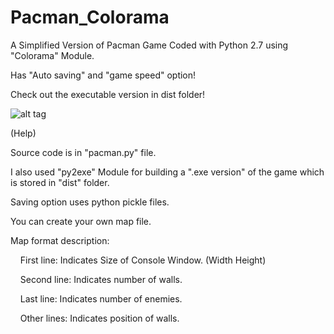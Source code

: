 # Pacman_Colorama
A Simplified Version of Pacman Game Coded with Python 2.7 using "Colorama" Module.

Has "Auto saving" and "game speed" option!

Check out the executable version in dist folder!

![alt tag](https://github.com/mkaafy/Pacman_Colorama/blob/master/ScreenShot.png)

(Help)

Source code is in "pacman.py" file.

I also used "py2exe" Module for building a ".exe version" of the game which is stored in "dist" folder.

Saving option uses python pickle files.

You can create your own map file.

Map format description:

&nbsp;&nbsp;&nbsp;&nbsp;First line: Indicates Size of Console Window. (Width Height)
  
&nbsp;&nbsp;&nbsp;&nbsp;Second line: Indicates number of walls.
  
&nbsp;&nbsp;&nbsp;&nbsp;Last line: Indicates number of enemies.
  
&nbsp;&nbsp;&nbsp;&nbsp;Other lines: Indicates position of walls.
